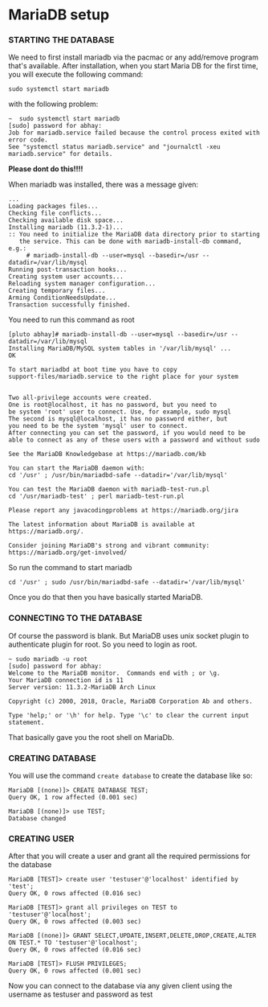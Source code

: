 # MariaDB setup

### STARTING THE DATABASE
We need to first install mariadb via the pacmac or any add/remove program that's available. After installation, when 
you start Maria DB for the first time, you will execute the following command:
```
sudo systemctl start mariadb
```
with the following problem:

```
~  sudo systemctl start mariadb
[sudo] password for abhay: 
Job for mariadb.service failed because the control process exited with error code.
See "systemctl status mariadb.service" and "journalctl -xeu mariadb.service" for details.
```
**Please dont do this!!!!**

When mariadb was installed, there was a message given:

```
...
Loading packages files...
Checking file conflicts...
Checking available disk space...
Installing mariadb (11.3.2-1)...
:: You need to initialize the MariaDB data directory prior to starting
   the service. This can be done with mariadb-install-db command, e.g.:
     # mariadb-install-db --user=mysql --basedir=/usr --datadir=/var/lib/mysql
Running post-transaction hooks...
Creating system user accounts...
Reloading system manager configuration...
Creating temporary files...
Arming ConditionNeedsUpdate...
Transaction successfully finished.
```

You need to run this command as root
```
[pluto abhay]# mariadb-install-db --user=mysql --basedir=/usr --datadir=/var/lib/mysql
Installing MariaDB/MySQL system tables in '/var/lib/mysql' ...
OK

To start mariadbd at boot time you have to copy
support-files/mariadb.service to the right place for your system


Two all-privilege accounts were created.
One is root@localhost, it has no password, but you need to
be system 'root' user to connect. Use, for example, sudo mysql
The second is mysql@localhost, it has no password either, but
you need to be the system 'mysql' user to connect.
After connecting you can set the password, if you would need to be
able to connect as any of these users with a password and without sudo

See the MariaDB Knowledgebase at https://mariadb.com/kb

You can start the MariaDB daemon with:
cd '/usr' ; /usr/bin/mariadbd-safe --datadir='/var/lib/mysql'

You can test the MariaDB daemon with mariadb-test-run.pl
cd '/usr/mariadb-test' ; perl mariadb-test-run.pl

Please report any javacodingproblems at https://mariadb.org/jira

The latest information about MariaDB is available at https://mariadb.org/.

Consider joining MariaDB's strong and vibrant community:
https://mariadb.org/get-involved/
```

So run the command to start mariadb
```
cd '/usr' ; sudo /usr/bin/mariadbd-safe --datadir='/var/lib/mysql'
```

Once you do that then you have basically started MariaDB.

### CONNECTING TO THE DATABASE
Of course the password is blank. But MariaDB uses unix socket plugin to authenticate plugin for root. So you need to 
login as root.

```
~ sudo mariadb -u root 
[sudo] password for abhay: 
Welcome to the MariaDB monitor.  Commands end with ; or \g.
Your MariaDB connection id is 11
Server version: 11.3.2-MariaDB Arch Linux

Copyright (c) 2000, 2018, Oracle, MariaDB Corporation Ab and others.

Type 'help;' or '\h' for help. Type '\c' to clear the current input statement.
```
That basically gave you the root shell on MariaDb.


### CREATING DATABASE
You will use the command `create database` to create the database like so:

```
MariaDB [(none)]> CREATE DATABASE TEST;
Query OK, 1 row affected (0.001 sec)

MariaDB [(none)]> use TEST;
Database changed
```

### CREATING USER
After that you will create a user and grant all the required permissions for the database

```
MariaDB [TEST]> create user 'testuser'@'localhost' identified by 'test';
Query OK, 0 rows affected (0.016 sec)

MariaDB [TEST]> grant all privileges on TEST to 'testuser'@'localhost';
Query OK, 0 rows affected (0.003 sec)

MariaDB [(none)]> GRANT SELECT,UPDATE,INSERT,DELETE,DROP,CREATE,ALTER ON TEST.* TO 'testuser'@'localhost';
Query OK, 0 rows affected (0.016 sec)

MariaDB [TEST]> FLUSH PRIVILEGES;
Query OK, 0 rows affected (0.001 sec)

```

Now you can connect to the database via any given client using the username as testuser and password as test